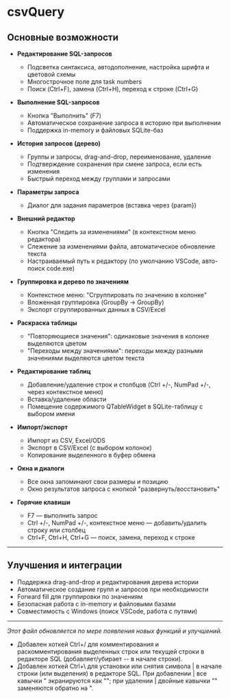 # csvQuery

## Основные возможности

- **Редактирование SQL-запросов**
  - Подсветка синтаксиса, автодополнение, настройка шрифта и цветовой схемы
  - Многострочное поле для task numbers
  - Поиск (Ctrl+F), замена (Ctrl+H), переход к строке (Ctrl+G)

- **Выполнение SQL-запросов**
  - Кнопка "Выполнить" (F7)
  - Автоматическое сохранение запроса в историю при выполнении
  - Поддержка in-memory и файловых SQLite-баз

- **История запросов (дерево)**
  - Группы и запросы, drag-and-drop, переименование, удаление
  - Подтверждение сохранения при смене запроса, если есть изменения
  - Быстрый переход между группами и запросами

- **Параметры запроса**
  - Диалог для задания параметров (вставка через {param})

- **Внешний редактор**
  - Кнопка "Следить за изменениями" (в контекстном меню редактора)
  - Слежение за изменениями файла, автоматическое обновление текста
  - Настраиваемый путь к редактору (по умолчанию VSCode, авто-поиск code.exe)

- **Группировка и дерево по значениям**
  - Контекстное меню: "Сгруппировать по значению в колонке"
  - Вложенная группировка (GroupBy → GroupBy)
  - Экспорт сгруппированных данных в CSV/Excel

- **Раскраска таблицы**
  - "Повторяющиеся значения": одинаковые значения в колонке выделяются цветом
  - "Переходы между значениями": переходы между разными значениями выделяются цветом текста

- **Редактирование таблиц**
  - Добавление/удаление строк и столбцов (Ctrl +/-, NumPad +/-, через контекстное меню)
  - Вставка/удаление области
  - Помещение содержимого QTableWidget в SQLite-таблицу с выбором имени

- **Импорт/экспорт**
  - Импорт из CSV, Excel/ODS
  - Экспорт в CSV/Excel (с выбором колонок)
  - Копирование выделенного в буфер обмена

- **Окна и диалоги**
  - Все окна запоминают свои размеры и позицию
  - Окно результатов запроса с кнопкой "развернуть/восстановить"

- **Горячие клавиши**
  - F7 — выполнить запрос
  - Ctrl +/-, NumPad +/-, контекстное меню — добавить/удалить строку или столбец
  - Ctrl+F, Ctrl+H, Ctrl+G — поиск, замена, переход к строке

---

## Улучшения и интеграции

- Поддержка drag-and-drop и редактирования дерева истории
- Автоматическое создание групп и запросов при необходимости
- Forward fill для группировки по значениям
- Безопасная работа с in-memory и файловыми базами
- Совместимость с Windows (поиск VSCode, работа с путями)

---

_Этот файл обновляется по мере появления новых функций и улучшений._ 

- Добавлен хоткей Ctrl+/ для комментирования и раскомментирования выделенных строк или текущей строки в редакторе SQL (добавляет/убирает -- в начале строки).
- Добавлен хоткей Ctrl+\ для установки или снятия символа | в начале строки (или выделения) в редакторе SQL. При добавлении | все кавычки " экранируются как ""; при удалении | двойные кавычки "" заменяются обратно на ". 